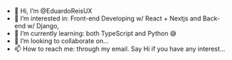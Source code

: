 - 👋 Hi, I’m @EduardoReisUX
- 👀 I’m interested in: Front-end Developing w/ React + Nextjs and Back-end w/ Django,
- 🌱 I’m currently learning: both TypeScript and Python 😅
- 💞️ I’m looking to collaborate on... 
- 📫 How to reach me: through my email. Say Hi if you have any interest...

<!---
EduardoReisUX/EduardoReisUX is a ✨ special ✨ repository because its `README.md` (this file) appears on your GitHub profile.
You can click the Preview link to take a look at your changes.
--->
